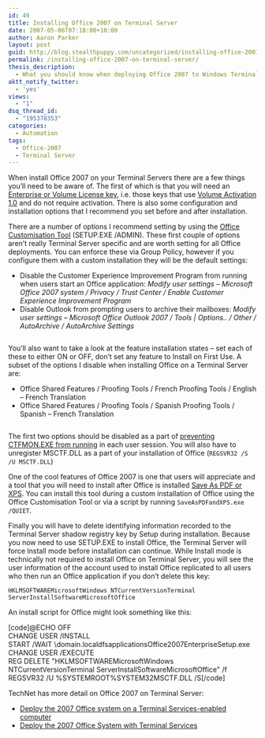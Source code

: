 ```yaml
---
id: 49
title: Installing Office 2007 on Terminal Server
date: 2007-05-06T07:18:00+10:00
author: Aaron Parker
layout: post
guid: http://blog.stealthpuppy.com/uncategorized/installing-office-2007-on-terminal-server
permalink: /installing-office-2007-on-terminal-server/
thesis_description:
  - What you should know when deploying Office 2007 to Windows Terminal Server
aktt_notify_twitter:
  - 'yes'
views:
  - "1"
dsq_thread_id:
  - "195378353"
categories:
  - Automation
tags:
  - Office-2007
  - Terminal Server
---
```

When install Office 2007 on your Terminal Servers there are a few things you&#8217;ll need to be aware of. The first of which is that you will need an [Enterprise or Volume License key](http://support.microsoft.com/kb/828378), i.e. those keys that use [Volume Activation 1.0](http://www.microsoft.com/licensing/resources/vol/default.mspx) and do not require activation. There is also some configuration and installation options that I recommend you set before and after installation.

There are a number of options I recommend setting by using the [Office Customisation Tool](http://technet2.microsoft.com/Office/en-us/library/8faae8a0-a12c-4f7b-839c-24a66a531bb51033.mspx) (SETUP.EXE /ADMIN). These first couple of options aren&#8217;t really Terminal Server specific and are worth setting for all Office deployments. You can enforce these via Group Policy, however if you configure them with a custom installation they will be the default settings:

  * Disable the Customer Experience Improvement Program from running when users start an Office application: _Modify user settings &#8211; Microsoft Office 2007 system / Privacy / Trust Center / Enable Customer Experience Improvement Program_
  * Disable Outlook from prompting users to archive their mailboxes: _Modify user settings &#8211; Microsoft Office Outlook 2007 / Tools | Options.. / Other / AutoArchive / AutoArchive Settings_

<img src="http://stealthpuppy.com/wp-content/uploads/2007/05/1000.14.1390.ModifyUserSettings.png" border="0" alt="" /> 

You&#8217;ll also want to take a look at the feature installation states &#8211; set each of these to either ON or OFF, don&#8217;t set any feature to Install on First Use. A subset of the options I disable when installing Office on a Terminal Server are:

  * Office Shared Features / Proofing Tools / French Proofing Tools / English &#8211; French Translation
  * Office Shared Features / Proofing Tools / Spanish Proofing Tools / Spanish &#8211; French Translation

<img src="http://stealthpuppy.com/wp-content/uploads/2007/05/1000.14.1391.FeatureInstallationStates.png" border="0" alt="" /> 

The first two options should be disabled as a part of [preventing CTFMON.EXE from running](http://support.microsoft.com/?kbid=823586) in each user session. You will also have to unregister MSCTF.DLL as a part of your installation of Office (`REGSVR32 /S /U MSCTF.DLL`)

One of the cool features of Office 2007 is one that users will appreciate and a tool that you will need to install after Office is installed [Save As PDF or XPS](http://www.microsoft.com/downloads/details.aspx?FamilyID=4d951911-3e7e-4ae6-b059-a2e79ed87041&DisplayLang=en). You can install this tool during a custom installation of Office using the Office Customisation Tool or via a script by running `SaveAsPDFandXPS.exe /QUIET`.

Finally you will have to delete identifying information recorded to the Terminal Server shadow registry key by Setup during installation. Because you now need to use SETUP.EXE to install Office, the Terminal Server will force Install mode before installation can continue. While Install mode is technically not required to install Office on Terminal Server, you will see the user information of the account used to install Office replicated to all users who then run an Office application if you don&#8217;t delete this key:

`HKLMSOFTWAREMicrosoftWindows NTCurrentVersionTerminal ServerInstallSoftwareMicrosoftOffice`

An install script for Office might look something like this:

[code]@ECHO OFF  
CHANGE USER /INSTALL  
START /WAIT \domain.localdfsapplicationsOffice2007EnterpriseSetup.exe  
CHANGE USER /EXECUTE  
REG DELETE "HKLMSOFTWAREMicrosoftWindows NTCurrentVersionTerminal ServerInstallSoftwareMicrosoftOffice" /f  
REGSVR32 /U %SYSTEMROOT%SYSTEM32MSCTF.DLL /S[/code]

TechNet has more detail on Office 2007 on Terminal Server:

  * [Deploy the 2007 Office system on a Terminal Services-enabled computer](http://technet2.microsoft.com/Office/en-us/library/7e816caa-7c1c-4d78-ac28-693aa4ea58d81033.mspx?mfr=true)
  * [Deploy the 2007 Office System with Terminal Services](http://www.microsoft.com/technet/technetmag/issues/2008/02/OfficeTS/default.aspx)